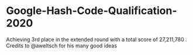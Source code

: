 # Google-Hash-Code-Qualification-2020

Achieving 3rd place in the extended round with a total score of 27,211,780 . Credits to @aweltsch for his many good ideas 
